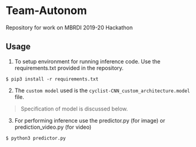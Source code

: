 # Team-Autonom
Repository for work on MBRDI 2019-20 Hackathon

## Usage
1. To setup environment for running inference code. Use the requirements.txt provided in the repository.
```
$ pip3 install -r requirements.txt 
```
2. The `custom model` used is the `cyclist-CNN_custom_architecture.model` file.
> Specification of model is discussed below.
3. For performing inference use the predictor.py (for image) or prediction_video.py (for video) 
```
$ python3 predictor.py
```
